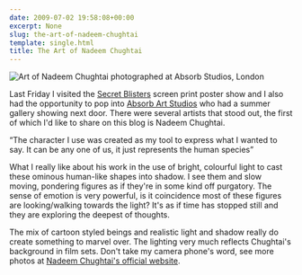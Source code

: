 ```yaml
---
date: 2009-07-02 19:58:08+00:00
excerpt: None
slug: the-art-of-nadeem-chughtai
template: single.html
title: The Art of Nadeem Chughtai
---
```


![Art of Nadeem Chughtai photographed at Absorb Studios, London](/images/blog/nadeem-chughtai.jpg)

Last Friday I visited the [Secret Blisters](/2009/06/28/secret-blisters/) screen print poster show and I also had the opportunity to pop into [Absorb Art Studios](http://www.absorb-arts.co.uk/index.php) who had a summer gallery showing next door. There were several artists that stood out, the first of which I'd like to share on this blog is Nadeem Chughtai.

<p class="quote">“The character I use was created as my tool to express what I wanted to say. It can be any one of us, it just represents the human species”</p>

What I really like about his work in the use of bright, colourful light to cast these ominous human-like shapes into shadow. I see them and slow moving, pondering figures as if they're in some kind off purgatory. The sense of emotion is very powerful, is it coincidence most of these figures are looking/walking towards the light? It's as if time has stopped still and they are exploring the deepest of thoughts.

The mix of cartoon styled beings and realistic light and shadow really do create something to marvel over. The lighting very much reflects Chughtai's background in film sets. Don't take my camera phone's word, see more photos at [Nadeem Chughtai's official website](http://www.nadeemchughtai.com).
